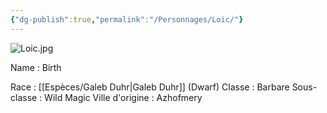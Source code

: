 ```yaml
---
{"dg-publish":true,"permalink":"/Personnages/Loic/"}
---
```


![Loic.jpg](/img/user/EXTRA/00_IMAGES/Loic.jpg)

Name : Birth 

Race : [[Espèces/Galeb Duhr\|Galeb Duhr]] (Dwarf)
Classe : Barbare
Sous-classe : Wild Magic
Ville d'origine : Azhofmery